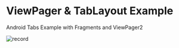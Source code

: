# ViewPager & TabLayout Example
Android Tabs Example with Fragments and ViewPager2

![record](https://user-images.githubusercontent.com/56589369/118233090-242fae80-b49a-11eb-8c2b-d2507260199e.gif)

